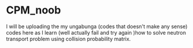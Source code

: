 # CPM_noob
I will be uploading the my ungabunga (codes that doesn't make any sense) codes here as I 
learn (well actually fail and try again )how to solve neutron transport problem using collision probability matrix.  
